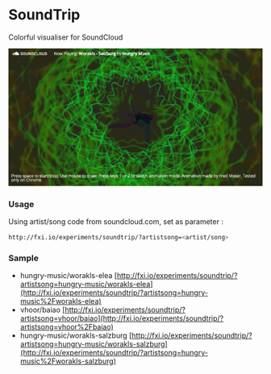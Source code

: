 # SoundTrip

Colorful visualiser for SoundCloud

![Animated gif of soundtrip](experiments_soundtrip.gif)

### Usage

Using artist/song code from soundcloud.com, set as parameter :

```sh
http://fxi.io/experiments/soundtrip/?artistsong=<artist/song>
```

### Sample

- hungry-music/worakls-elea [http://fxi.io/experiments/soundtrip/?artistsong=hungry-music/worakls-elea](http://fxi.io/experiments/soundtrip/?artistsong=hungry-music%2Fworakls-elea)
- vhoor/baiao [http://fxi.io/experiments/soundtrip/?artistsong=vhoor/baiao](http://fxi.io/experiments/soundtrip/?artistsong=vhoor%2Fbaiao)
- hungry-music/worakls-salzburg [http://fxi.io/experiments/soundtrip/?artistsong=hungry-music/worakls-salzburg](http://fxi.io/experiments/soundtrip/?artistsong=hungry-music%2Fworakls-salzburg)



